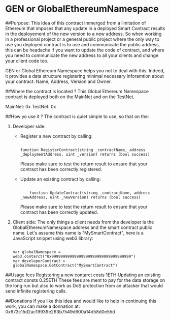 # GEN or GlobalEthereumNamespace


##Purpose:
This idea of this contract immerged from a limitation of Ethereum that imposes that any update in a deployed Smart Contract
results in the deployement of the new version to a new address.
So when working in a professional project or a general public project where the only way to use you deployed contract is to 
use and communicate the public address, this can be headache if you want to update the code of contract, and where you need
to communicate the new address to all your clients and change your client code too.

GEN or Global Ethereum Namespace helps you not to deal with this. Indeed, it provides a data structure registering minimal
necessary inforamtion about your contract: Name, Address, Version and Owner. 


##Where the contract is located ?
This Global Ethereum Namespace contract is deployed both on the MainNet and on the TestNet.

MainNet: 0x
TestNet: 0x

##How yo use it ?
The contract is quiet simple to use, so that on the:

1. Developer side:

    - Register a new contract by calling:
        ```

        function RegisterContract(string _contractName, address _deploymentAddress, uint _version) returns (bool success)
        ```
        Please make sure to test the return result to ensure that your contract has been correctly registered.

    - Update an existing contract by calling:
        ```

            function UpdateContract(string _contractName, address _newAddress, uint _newVersion) returns (bool success)
        ```
        Please make sure to test the return result to ensure that your contract has been correctly updated.

2. Client side:
    The only things a client needs from the developer is the GlobalEthereumNamespace address and the smart contract public 
    name. Let's assume this name is "MySmartContract", here is a JavaScript snippet using web3 library:
    ```

    var globalNamespace = web3.contarct("0x99999999999999999999999999999999999")
    var developerContract = globalNamespace.GetContract("MySmartContract")
    ```
##Usage fees
Registering a new contarct costs 1ETH
Updating an existing contract consts 0.25ETH
These fees are ment to pay for the data storage on the long run but also to work as DoS protection from an attacker that
would send infinite registering calls.

##Donations
If you like this idea and would like to help in continuing this work, you can make a donnation at: 0x673c15d2ac19939e263b7549d600a14d58d0e55d